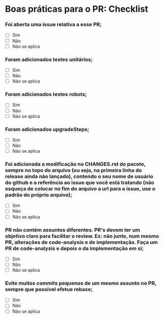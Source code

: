 Boas práticas para o PR: Checklist
==================================

### Foi aberta uma issue relativa a esse PR;

<!-- Marque essas opções trocando [ ] por [x] -->

- [ ] Sim
- [ ] Não
- [ ] Não se aplica

### Foram adicionados testes unitários;

<!-- Marque essas opções trocando [ ] por [x] -->

- [ ] Sim
- [ ] Não
- [ ] Não se aplica

### Foram adicionados testes robots;

<!-- Marque essas opções trocando [ ] por [x] -->

- [ ] Sim
- [ ] Não
- [ ] Não se aplica

### Foram adicionados upgradeSteps;

<!-- Marque essas opções trocando [ ] por [x] -->

- [ ] Sim
- [ ] Não
- [ ] Não se aplica

### Foi adicionada a modificação no CHANGES.rst do pacote, sempre no topo do arquivo (ou seja, na primeira linha do release ainda não lançado), contendo o seu nome de usuário do github e a referência ao issue que você está tratando (não esqueça de colocar no fim do arquivo a url para a issue, use o padrão do próprio arquivo);

<!-- Marque essas opções trocando [ ] por [x] -->

- [ ] Sim
- [ ] Não
- [ ] Não se aplica

### PR não contém assuntos diferentes. PR's devem ter um objetivo claro para facilitar o review. Ex: não junte, num mesmo PR, alterações de code-analysis e de implementação. Faça um PR de code-analysis e depois o da implementação em si;

<!-- Marque essas opções trocando [ ] por [x] -->

- [ ] Sim
- [ ] Não
- [ ] Não se aplica

### Evite muitos commits pequenos de um mesmo assunto no PR, sempre que possível efetue rebase;

<!-- Marque essas opções trocando [ ] por [x] -->

- [ ] Sim
- [ ] Não
- [ ] Não se aplica
